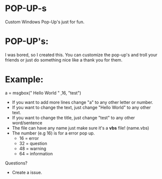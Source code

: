 # POP-UP-s
Custom Windows Pop-Up's just for fun.

# POP-UP's:

I was bored, so I created this. You can customize the pop-up's and troll your friends or just do something nice like a thank you for them.

# Example:

a = msgbox(" Hello World " ,16, "test")
- If you want to add more lines change "a" to any other letter or number.
- If you want to change the text, just change "Hello World" to any other text.
- If you want to change the title, just change "test" to any other word/sentence
- The file can have any name just make sure it's a **vbs** file! (name.vbs)
- The number (e.g 16) is for a error pop up. 
  - 16 = error
  - 32 = question
  - 48 = warning
  - 64 = information

Questions?

- Create a issue.
